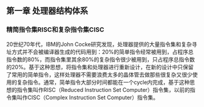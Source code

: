 ## 第一章 处理器结构体系

### 精简指令集RISC和复杂指令集CISC

20世纪70年代，IBM的John Cocke研究发现，处理器提供的大量指令集和复杂寻址方式并不会被编译器生成的代码用到：20%的简单指令经常被用到，占程序总指令数的80%，而指令集里其余80%的复杂指令很少被用到，只占程序总指令数的20%。基于这种思想，将指令集和处理器进行重新设计，在新的设计中只保留了常用的简单指令，这样处理器不需要浪费太多的晶体管去做那些很复杂又很少使用的复杂指令。通常，简单指令大部分时间都能在一个cycle内完成，基于这种思想的指令集叫作RISC（Reduced Instruction Set Computer）指令集，以前的指令集叫作CISC（Complex Instruction Set Computer）指令集。

